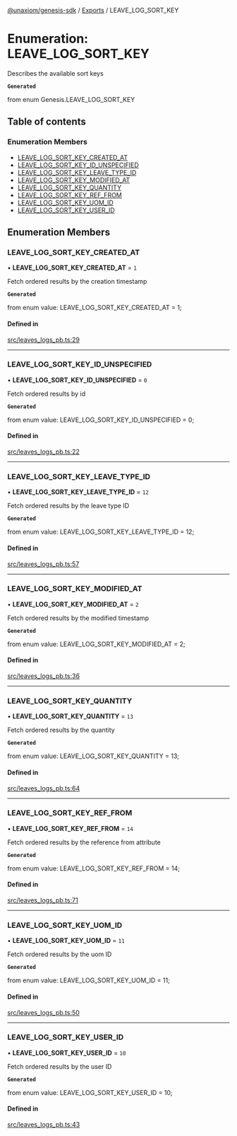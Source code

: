 [@unaxiom/genesis-sdk](../README.md) / [Exports](../modules.md) / LEAVE\_LOG\_SORT\_KEY

# Enumeration: LEAVE\_LOG\_SORT\_KEY

Describes the available sort keys

**`Generated`**

from enum Genesis.LEAVE_LOG_SORT_KEY

## Table of contents

### Enumeration Members

- [LEAVE\_LOG\_SORT\_KEY\_CREATED\_AT](LEAVE_LOG_SORT_KEY.md#leave_log_sort_key_created_at)
- [LEAVE\_LOG\_SORT\_KEY\_ID\_UNSPECIFIED](LEAVE_LOG_SORT_KEY.md#leave_log_sort_key_id_unspecified)
- [LEAVE\_LOG\_SORT\_KEY\_LEAVE\_TYPE\_ID](LEAVE_LOG_SORT_KEY.md#leave_log_sort_key_leave_type_id)
- [LEAVE\_LOG\_SORT\_KEY\_MODIFIED\_AT](LEAVE_LOG_SORT_KEY.md#leave_log_sort_key_modified_at)
- [LEAVE\_LOG\_SORT\_KEY\_QUANTITY](LEAVE_LOG_SORT_KEY.md#leave_log_sort_key_quantity)
- [LEAVE\_LOG\_SORT\_KEY\_REF\_FROM](LEAVE_LOG_SORT_KEY.md#leave_log_sort_key_ref_from)
- [LEAVE\_LOG\_SORT\_KEY\_UOM\_ID](LEAVE_LOG_SORT_KEY.md#leave_log_sort_key_uom_id)
- [LEAVE\_LOG\_SORT\_KEY\_USER\_ID](LEAVE_LOG_SORT_KEY.md#leave_log_sort_key_user_id)

## Enumeration Members

### LEAVE\_LOG\_SORT\_KEY\_CREATED\_AT

• **LEAVE\_LOG\_SORT\_KEY\_CREATED\_AT** = ``1``

Fetch ordered results by the creation timestamp

**`Generated`**

from enum value: LEAVE_LOG_SORT_KEY_CREATED_AT = 1;

#### Defined in

[src/leaves_logs_pb.ts:29](https://github.com/Unaxiom/genesis-ts-sdk/blob/a265138/src/leaves_logs_pb.ts#L29)

___

### LEAVE\_LOG\_SORT\_KEY\_ID\_UNSPECIFIED

• **LEAVE\_LOG\_SORT\_KEY\_ID\_UNSPECIFIED** = ``0``

Fetch ordered results by id

**`Generated`**

from enum value: LEAVE_LOG_SORT_KEY_ID_UNSPECIFIED = 0;

#### Defined in

[src/leaves_logs_pb.ts:22](https://github.com/Unaxiom/genesis-ts-sdk/blob/a265138/src/leaves_logs_pb.ts#L22)

___

### LEAVE\_LOG\_SORT\_KEY\_LEAVE\_TYPE\_ID

• **LEAVE\_LOG\_SORT\_KEY\_LEAVE\_TYPE\_ID** = ``12``

Fetch ordered results by the leave type ID

**`Generated`**

from enum value: LEAVE_LOG_SORT_KEY_LEAVE_TYPE_ID = 12;

#### Defined in

[src/leaves_logs_pb.ts:57](https://github.com/Unaxiom/genesis-ts-sdk/blob/a265138/src/leaves_logs_pb.ts#L57)

___

### LEAVE\_LOG\_SORT\_KEY\_MODIFIED\_AT

• **LEAVE\_LOG\_SORT\_KEY\_MODIFIED\_AT** = ``2``

Fetch ordered results by the modified timestamp

**`Generated`**

from enum value: LEAVE_LOG_SORT_KEY_MODIFIED_AT = 2;

#### Defined in

[src/leaves_logs_pb.ts:36](https://github.com/Unaxiom/genesis-ts-sdk/blob/a265138/src/leaves_logs_pb.ts#L36)

___

### LEAVE\_LOG\_SORT\_KEY\_QUANTITY

• **LEAVE\_LOG\_SORT\_KEY\_QUANTITY** = ``13``

Fetch ordered results by the quantity

**`Generated`**

from enum value: LEAVE_LOG_SORT_KEY_QUANTITY = 13;

#### Defined in

[src/leaves_logs_pb.ts:64](https://github.com/Unaxiom/genesis-ts-sdk/blob/a265138/src/leaves_logs_pb.ts#L64)

___

### LEAVE\_LOG\_SORT\_KEY\_REF\_FROM

• **LEAVE\_LOG\_SORT\_KEY\_REF\_FROM** = ``14``

Fetch ordered results by the reference from attribute

**`Generated`**

from enum value: LEAVE_LOG_SORT_KEY_REF_FROM = 14;

#### Defined in

[src/leaves_logs_pb.ts:71](https://github.com/Unaxiom/genesis-ts-sdk/blob/a265138/src/leaves_logs_pb.ts#L71)

___

### LEAVE\_LOG\_SORT\_KEY\_UOM\_ID

• **LEAVE\_LOG\_SORT\_KEY\_UOM\_ID** = ``11``

Fetch ordered results by the uom ID

**`Generated`**

from enum value: LEAVE_LOG_SORT_KEY_UOM_ID = 11;

#### Defined in

[src/leaves_logs_pb.ts:50](https://github.com/Unaxiom/genesis-ts-sdk/blob/a265138/src/leaves_logs_pb.ts#L50)

___

### LEAVE\_LOG\_SORT\_KEY\_USER\_ID

• **LEAVE\_LOG\_SORT\_KEY\_USER\_ID** = ``10``

Fetch ordered results by the user ID

**`Generated`**

from enum value: LEAVE_LOG_SORT_KEY_USER_ID = 10;

#### Defined in

[src/leaves_logs_pb.ts:43](https://github.com/Unaxiom/genesis-ts-sdk/blob/a265138/src/leaves_logs_pb.ts#L43)
